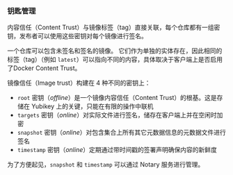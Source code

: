 ### 钥匙管理

内容信任（Content Trust）与镜像标签（tag）直接关联，每个仓库都有一组密钥，发布者可以使用这些密钥对每个镜像进行签名。

一个仓库可以包含未签名和签名的镜像。 它们作为单独的实体存在，因此相同的标签（tag）（例如 `latest`）可以指向不同的内容，具体取决于客户端上是否启用了Docker Content Trust。

镜像信任（Image trust）构建在 4 种不同的密钥上：

- `root` 密钥（_offline_）是一个镜像内容信任（Content Trust）的根基。这是存储在 Yubikey 上的关键，只能在有限的操作中联机
- `targets` 密钥（_online_）对实际文件进行签名，储存在客户端上并在空闲时加密
- `snapshot` 密钥（_online_）对包含集合上所有其它元数据信息的元数据文件进行签名
- `timestamp` 密钥（_online_）定期通过带时间戳的签署声明确保内容的新鲜度

为了方便起见，`snapshot` 和 `timestamp` 可以通过 Notary 服务进行管理。
